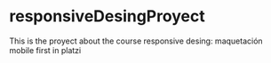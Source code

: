 # responsiveDesingProyect
This is the proyect about the course responsive desing: maquetación mobile first in platzi
